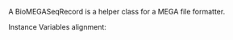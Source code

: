 A BioMEGASeqRecord is a helper class for a MEGA file formatter.

Instance Variables
	alignment:		<BioAlignment>
